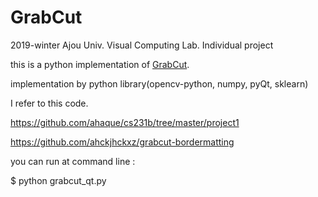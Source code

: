 # GrabCut

2019-winter Ajou Univ. Visual Computing Lab. Individual project

this is a python implementation of [GrabCut](http://cvg.ethz.ch/teaching/cvl/2012/grabcut-siggraph04.pdf).

implementation by python library(opencv-python, numpy, pyQt, sklearn)

I refer to this code. 

https://github.com/ahaque/cs231b/tree/master/project1

https://github.com/ahckjhckxz/grabcut-bordermatting

you can run at command line :

$ python grabcut_qt.py

